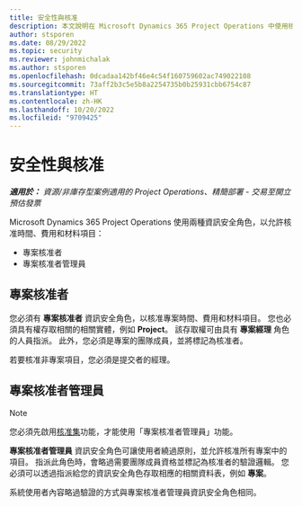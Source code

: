 ```yaml
---
title: 安全性與核准
description: 本文說明在 Microsoft Dynamics 365 Project Operations 中使用核准的安全性設定。
author: stsporen
ms.date: 08/29/2022
ms.topic: security
ms.reviewer: johnmichalak
ms.author: stsporen
ms.openlocfilehash: 0dcadaa142bf46e4c54f160759602ac749022108
ms.sourcegitcommit: 73aff2b3c5e5b8a2254735b0b25931cbb6754c87
ms.translationtype: HT
ms.contentlocale: zh-HK
ms.lasthandoff: 10/20/2022
ms.locfileid: "9709425"
---
```

# <a name="security-and-approvals"></a>安全性與核准

_**適用於：** 資源/非庫存型案例適用的 Project Operations、精簡部署 - 交易至開立預估發票_

Microsoft Dynamics 365 Project Operations 使用兩種資訊安全角色，以允許核准時間、費用和材料項目：

- 專案核准者
- 專案核准者管理員

## <a name="project-approver"></a>專案核准者

您必須有 **專案核准者** 資訊安全角色，以核准專案時間、費用和材料項目。 您也必須具有權存取相關的相關實體，例如 **Project**。 該存取權可由具有 **專案經理** 角色的人員指派。 此外，您必須是專案的團隊成員，並將標記為核准者。

若要核准非專案項目，您必須是提交者的經理。

## <a name="project-approver-admin"></a>專案核准者管理員

> [!NOTE]
> 您必須先啟用[核准集](approval-sets.md)功能，才能使用「專案核准者管理員」功能。

**專案核准者管理員** 資訊安全角色可讓使用者繞過原則，並允許核准所有專案中的項目。 指派此角色時，會略過需要團隊成員資格並標記為核准者的驗證邏輯。 您必須可以透過指派給您的資訊安全角色存取相應的相關資料表，例如 **專案**。

系統使用者內容略過驗證的方式與專案核准者管理員資訊安全角色相同。
